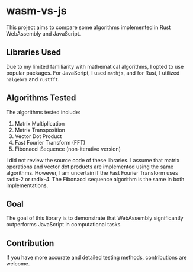 # wasm-vs-js

This project aims to compare some algorithms implemented in Rust WebAssembly and JavaScript.

## Libraries Used

Due to my limited familiarity with mathematical algorithms, I opted to use popular packages. For JavaScript, I used `mathjs`, and for Rust, I utilized `nalgebra` and `rustfft`.

## Algorithms Tested

The algorithms tested include:

1. Matrix Multiplication
2. Matrix Transposition
3. Vector Dot Product
4. Fast Fourier Transform (FFT)
5. Fibonacci Sequence (non-iterative version)

I did not review the source code of these libraries. I assume that matrix operations and vector dot products are implemented using the same algorithms. However, I am uncertain if the Fast Fourier Transform uses radix-2 or radix-4. The Fibonacci sequence algorithm is the same in both implementations.

## Goal

The goal of this library is to demonstrate that WebAssembly significantly outperforms JavaScript in computational tasks.

## Contribution

If you have more accurate and detailed testing methods, contributions are welcome.
